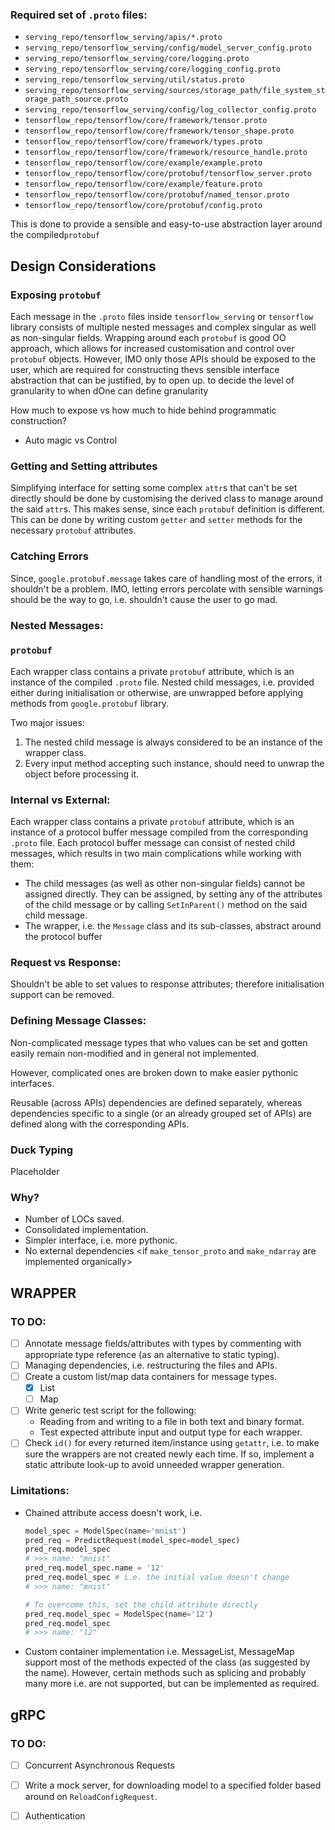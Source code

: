 ### Required set of `.proto` files:

- `serving_repo/tensorflow_serving/apis/*.proto`
- `serving_repo/tensorflow_serving/config/model_server_config.proto`
- `serving_repo/tensorflow_serving/core/logging.proto`
- `serving_repo/tensorflow_serving/core/logging_config.proto`
- `serving_repo/tensorflow_serving/util/status.proto`
- `serving_repo/tensorflow_serving/sources/storage_path/file_system_storage_path_source.proto`
- `serving_repo/tensorflow_serving/config/log_collector_config.proto`
- `tensorflow_repo/tensorflow/core/framework/tensor.proto`
- `tensorflow_repo/tensorflow/core/framework/tensor_shape.proto`
- `tensorflow_repo/tensorflow/core/framework/types.proto`
- `tensorflow_repo/tensorflow/core/framework/resource_handle.proto`
- `tensorflow_repo/tensorflow/core/example/example.proto`
- `tensorflow_repo/tensorflow/core/protobuf/tensorflow_server.proto`
- `tensorflow_repo/tensorflow/core/example/feature.proto`
- `tensorflow_repo/tensorflow/core/protobuf/named_tensor.proto`
- `tensorflow_repo/tensorflow/core/protobuf/config.proto`

This is done to provide a sensible and easy-to-use abstraction layer around the compiled`protobuf`

## Design Considerations

### Exposing `protobuf`

Each message in the `.proto` files inside `tensorflow_serving` or `tensorflow` library consists of multiple nested messages and complex singular as well as non-singular fields. Wrapping around each `protobuf` is good OO approach, which allows for increased customisation and control over `protobuf` objects. However, IMO only those APIs should be exposed to the user, which are required for constructing thevs sensible interface abstraction that can be justified, by  to open up. to decide the level of granularity to when dOne can define granularity

How much to expose vs how much to hide behind programmatic construction?

- Auto magic vs Control

<More clarification required>

### Getting and Setting attributes

Simplifying interface for setting some complex `attr`s that can't be set directly should be done by customising the derived class to manage around the said `attr`s. This makes sense, since each `protobuf` definition is different. This can be done by writing custom `getter` and `setter` methods for the necessary `protobuf` attributes.

### Catching Errors

Since, `google.protobuf.message` takes care of handling most of the errors, it shouldn't be a problem. IMO, letting  errors percolate with sensible warnings should be the way to go, i.e. shouldn't cause the user to go mad. 

### Nested Messages: 

### `protobuf`

Each wrapper class contains a private `protobuf` attribute, which is an instance of the compiled `.proto` file.  Nested child messages, i.e. provided either during initialisation or otherwise, are unwrapped before applying methods from `google.protobuf` library. 

Two major issues:

1. The nested child message is always considered to be an instance of the wrapper class.
2. Every input method accepting such instance, should need to unwrap the object before processing it.

<More clarification required>

### Internal vs External:

Each wrapper class contains a private `protobuf` attribute, which is an instance of a protocol buffer message compiled from the corresponding `.proto` file.  Each protocol buffer message can consist of nested child messages, which results in two main complications while working with them:

- The child messages (as well as other non-singular fields) cannot be assigned directly. They can be assigned, by setting any of the attributes of the child message or by calling `SetInParent()` method on the said child message.
- The wrapper, i.e. the `Message` class and its sub-classes, abstract around the protocol buffer

### Request vs Response:

Shouldn't be able to set values to response attributes; therefore initialisation support can be removed.

### Defining Message Classes:

Non-complicated message types that who values can be set and gotten easily remain non-modified and in general not implemented. 

However, complicated ones are broken down to make easier pythonic interfaces.

Reusable (across APIs) dependencies are defined separately, whereas dependencies specific to a single (or an already grouped set of APIs) are defined along with the corresponding APIs.

### Duck Typing

Placeholder

### Why?

- Number of LOCs saved. <QUANTIFY>
- Consolidated implementation.
- Simpler interface, i.e. more pythonic.
- No external dependencies <if `make_tensor_proto` and `make_ndarray` are implemented organically>

## WRAPPER

### TO DO:

- [ ] Annotate message fields/attributes with types by commenting with appropriate type reference (as an alternative to static typing).
- [ ] Managing dependencies, i.e. restructuring the files and APIs.
- [ ] Create a custom list/map data containers for message types. 
  - [x] List
  - [ ] Map
- [ ] Write generic test script for the following:
  - Reading from and writing to a file in both text and binary format.
  - Test expected attribute input and output type for each wrapper.
- [ ] Check `id()` for every returned item/instance using `getattr`, i.e. to make sure the wrappers are not created newly each time. If so, implement a static attribute look-up to avoid unneeded wrapper generation.

### Limitations:

- Chained attribute access doesn't work, i.e.

  ```python
  model_spec = ModelSpec(name='mnist')
  pred_req = PredictRequest(model_spec=model_spec)
  pred_req.model_spec
  # >>> name: "mnist"
  pred_req.model_spec.name = '12'
  pred_req.model_spec # i.e. the initial value doesn't change
  # >>> name: "mnist" 
  
  # To overcome this, set the child attribute directly
  pred_req.model_spec = ModelSpec(name='12')
  pred_req.model_spec
  # >>> name: "12" 
  ```

- Custom container implementation i.e. MessageList, MessageMap support most of the methods expected of the class (as suggested by the name). However, certain methods such as splicing and probably many more i.e. <INSERT METHODS HERE> are not supported, but can be implemented as required.

## gRPC

### TO DO:

- [ ] Concurrent Asynchronous Requests

- [ ] Write a mock server, for downloading model to a specified folder based around on `ReloadConfigRequest`.
- [ ] Authentication <OUT OF SCOPE>



